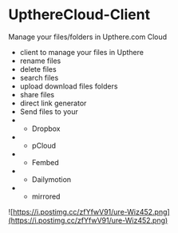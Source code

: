 # UpthereCloud-Client
Manage your files/folders in Upthere.com Cloud

* client to manage your files in Upthere
* rename files
* delete files
* search files
* upload download files folders
* share files
* direct link generator
* Send files to your
* * Dropbox
* * pCloud
* * Fembed
* * Dailymotion
* * mirrored

![https://i.postimg.cc/zfYfwV91/ure-Wiz452.png](https://i.postimg.cc/zfYfwV91/ure-Wiz452.png)
